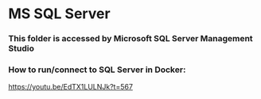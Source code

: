 # MS SQL Server 
### This folder is accessed by Microsoft SQL Server Management Studio


### How to run/connect to SQL Server in Docker: 
https://youtu.be/EdTX1LULNJk?t=567